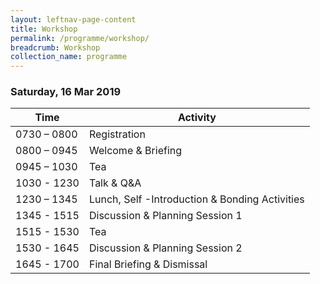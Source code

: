 ```yaml
---
layout: leftnav-page-content
title: Workshop
permalink: /programme/workshop/
breadcrumb: Workshop
collection_name: programme
---
```


### **Saturday, 16 Mar 2019**

Time|Activity
----|--------------------
0730 – 0800	| Registration
0800 – 0945	| Welcome & Briefing
0945 – 1030	| Tea
1030 - 1230 | Talk & Q&A
1230 – 1345	| Lunch, Self -Introduction & Bonding Activities
1345 - 1515 | Discussion & Planning Session 1
1515 - 1530 | Tea
1530 - 1645 | Discussion & Planning Session 2
1645 - 1700 | Final Briefing & Dismissal
